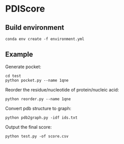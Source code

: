 PDIScore
===



Build environment
-------
````
conda env create -f environment.yml
````

Example
-------
Generate pocket:
````
cd test
python pocket.py --name 1qne
````

Reorder the residue/nucleotide of protein/nucleic acid:
````
python reorder.py --name 1qne
````

Convert pdb structure to graph:
````
python pdb2graph.py -idf ids.txt
````

Output the final score:
````
python test.py -of score.csv
````
